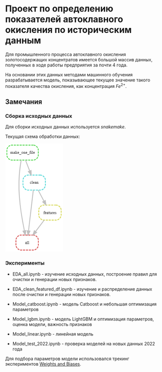 # Проект по определению показателей автоклавного окисления по историческим данным

Для промышленного процесса автоклавного окисления золотосодержащих концентратов имеется большой массив данных, полученных в ходе работы предприятия за почти 4 года.

На основании этих данных методами машинного обучения разрабатывается модель, показывающее текущее значение такого показателя качества окисления, как концентрация $Fe^{2+}$.

## Замечания
### Сборка исходных данных
Для сборки исходных данных используется *snakemake*.

Текущая схема обработки данных:

![DAG](dag.png)

### Эксперименты
- EDA_all.ipynb - изучение исходных данных, построение правил для очистки и генерации новых признаков.
- EDA_clean_featured_df.ipynb - изучение и распределение данных после очистки и генерации новых признаков.

- Model_catboost.ipynb - модель Catboost и небольшая оптимизация параметров
- Model_lgbm.ipynb - модель LightGBM и оптимизация параметров, оценка модели, важность признаков
- Model_linear.ipynb - линейная модель

- Model_test_2022.ipynb - проверка моделей на новых данных 2022 года

Для подбора параметров модели использовался трекинг экспериментов [Weights and Biases](https://wandb.ai/site).
